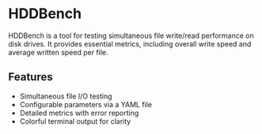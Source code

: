 # HDDBench

HDDBench is a tool for testing simultaneous file write/read performance on disk drives. It provides essential metrics, including overall write speed and average written speed per file.

## Features

- Simultaneous file I/O testing
- Configurable parameters via a YAML file
- Detailed metrics with error reporting
- Colorful terminal output for clarity